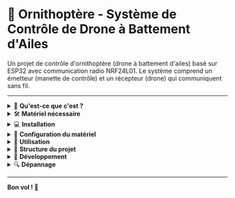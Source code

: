 # 🦅 Ornithoptère - Système de Contrôle de Drone à Battement d'Ailes

Un projet de contrôle d'ornithoptère (drone à battement d'ailes) basé sur ESP32 avec communication radio NRF24L01. Le système comprend un émetteur (manette de contrôle) et un récepteur (drone) qui communiquent sans fil.

---

<details>
<summary>🤔 <strong>Qu'est-ce que c'est ?</strong></summary>

Ce projet vous permet de :
- **Contrôler un drone ornithoptère** (qui bat des ailes comme un oiseau) via une manette sans fil
- **Tester le système en simulation** sur votre PC avant de l'utiliser sur le vrai matériel
- **Surveiller en temps réel** les commandes et l'état du système via une interface terminal

**Composants principaux :**
- **Émetteur** : Manette avec joysticks pour envoyer les commandes
- **Récepteur** : Contrôleur de vol qui reçoit les commandes et pilote les moteurs
- **Communication** : Module radio NRF24L01 pour la transmission sans fil

</details>

<details>
<summary>🛠️ <strong>Matériel nécessaire</strong></summary>

### Pour l'émetteur (manette)
- 1× ESP32
- 1× Module NRF24L01
- 2× Joysticks analogiques
- Alimentation (batterie ou USB)

### Pour le récepteur (drone)
- 1× ESP32
- 1× Module NRF24L01
- 2× Moteurs (pour les ailes)
- 2× Servomoteurs (optionnel, pour direction)
- Alimentation (batterie)

### Schéma de branchement
Consultez le fichier `docs/pinout.png` pour le schéma détaillé des connexions.

</details>

<details>
<summary>💻 <strong>Installation</strong></summary>

### 1. Cloner le projet
```bash
git clone <url-du-repo>
cd Ornithoptere
```

### 2. Installation automatique
```bash
# Rendre le script exécutable
chmod +x install.sh

# Lancer l'installation
./install.sh
```

### 3. Installation manuelle (alternative)
```bash
# Installer les dépendances Python
pip install -r requirements.txt

# Pour le développement
pip install -r requirements-dev.txt

# Installer socat (pour la simulation)
sudo apt install socat  # Ubuntu/Debian
# ou
brew install socat      # macOS
```

</details>

<details>
<summary>🔌 <strong>Configuration du matériel</strong></summary>

### Connexions ESP32 - NRF24L01

| ESP32 Pin | NRF24L01 Pin | Description |
|-----------|--------------|-------------|
| 18        | SCK          | Horloge SPI |
| 23        | MOSI         | Données sortie |
| 19        | MISO         | Données entrée |
| 26        | CE           | Chip Enable |
| 27        | CSN          | Chip Select |
| 3.3V      | VCC          | Alimentation |
| GND       | GND          | Masse |

### Connexions joysticks (émetteur)

| Joystick | ESP32 Pins | Description |
|----------|------------|-------------|
| J1       | X:36, Y:39, BTN:32 | Joystick principal |
| J2       | X:33, Y:34, BTN:35 | Joystick secondaire |

### Connexions moteurs (récepteur)

| Composant | ESP32 Pin | Description |
|-----------|-----------|-------------|
| Moteur 1  | 5         | Aile gauche |
| Moteur 2  | (voir code) | Aile droite |

</details>

<details>
<summary>🚀 <strong>Utilisation</strong></summary>

### Mode Simulation (pour débuter)

Le mode simulation vous permet de tester le système sur votre PC sans matériel.

#### Option 1 : Script automatique (recommandé)
```bash
# Lancer la simulation complète
./scripts/start-simu.sh
```

#### Option 2 : Étape par étape
```bash
# Terminal 1 : Créer les ports série virtuels
./simulation_pc/creer_ports_serie.sh

# Terminal 2 : Lancer l'émetteur en simulation
SIMULATION=True python3 source/programme_antenne_emission.py

# Terminal 3 : Lancer le récepteur en simulation
SIMULATION=True python3 source/programme_antenne_reception.py
```

#### Contrôles en simulation
Une fois la simulation lancée, utilisez ces touches dans le terminal émetteur :

| Touche | Action |
|--------|--------|
| `w/s`  | Joystick 1 - Axe Y (haut/bas) |
| `a/d`  | Joystick 1 - Axe X (gauche/droite) |
| `i/k`  | Joystick 2 - Axe Y (haut/bas) |
| `j/l`  | Joystick 2 - Axe X (gauche/droite) |
| `r`    | Reset joysticks au centre |
| `space`| Presser bouton joystick 1 |
| `b`    | Presser bouton joystick 2 |
| `q`    | Quitter |

### Mode Réel (avec ESP32)

#### 1. Préparer le code pour ESP32
Dans les fichiers `programme_antenne_emission.py` et `programme_antenne_reception.py`, changez :
```python
SIMULATION = False  # Mettre à False pour utiliser le matériel réel
```

#### 2. Flasher sur ESP32

**Pour l'émetteur :**
```bash
# Copier le programme émetteur vers ESP32
# (utilisez votre méthode préférée : Thonny, ampy, esptool, etc.)
cp source/programme_antenne_emission.py /path/to/esp32/
cp source/antenne.py /path/to/esp32/
cp source/components.py /path/to/esp32/
cp source/gamepad.py /path/to/esp32/
cp source/nrf24l01.py /path/to/esp32/
```

**Pour le récepteur :**
```bash
# Copier le programme récepteur vers ESP32
cp source/programme_antenne_reception.py /path/to/esp32/
cp source/antenne.py /path/to/esp32/
cp source/components.py /path/to/esp32/
cp source/flight_controler.py /path/to/esp32/
cp source/nrf24l01.py /path/to/esp32/
```

#### 3. Utilisation
1. Alimenter les deux ESP32
2. Le récepteur se met automatiquement en écoute
3. L'émetteur envoie les commandes des joysticks
4. Les moteurs du drone réagissent aux commandes

</details>

<details>
<summary>📁 <strong>Structure du projet</strong></summary>

```
Ornithoptere/
├── source/                          # Code principal
│   ├── programme_antenne_emission.py    # Programme émetteur (manette)
│   ├── programme_antenne_reception.py   # Programme récepteur (drone)
│   ├── antenne.py                       # Gestion communication NRF24L01
│   ├── components.py                    # Composants (moteurs, joysticks...)
│   ├── flight_controler.py             # Contrôleur de vol
│   ├── gamepad.py                       # Gestion de la manette
│   └── tests/                           # Tests unitaires
├── simulation_pc/                   # Simulation sur PC
│   ├── antenne_serial.py               # Simulation de l'antenne via port série
│   └── creer_ports_serie.sh            # Script création ports virtuels
├── scripts/                         # Scripts utilitaires
│   ├── start-simu.sh                   # Lance la simulation complète
│   ├── deploy.sh                       # Déploiement vers ESP32
│   └── run-tests.sh                    # Lance les tests
├── docs/                           # Documentation
│   └── pinout.png                      # Schéma de branchement
└── benchmark/                      # Tests de performance
```

</details>

<details>
<summary>🔧 <strong>Développement</strong></summary>

### Lancer les tests
```bash
./scripts/run-tests.sh
```

### Vérifier les dépendances
```bash
./scripts/check-dependencies.sh
```

### Configuration pre-commit (optionnel)
```bash
./scripts/setup-precommit.sh
```

### Développer en mode simulation
1. Lancez `./scripts/start-simu.sh`
2. Modifiez le code
3. Relancez les programmes pour tester vos modifications

</details>

<details>
<summary>🔍 <strong>Dépannage</strong></summary>

### Problèmes courants

#### "socat command not found"
```bash
# Installer socat
sudo apt install socat  # Ubuntu/Debian
brew install socat      # macOS
```

#### "Permission denied" sur les ports série
```bash
# Ajouter votre utilisateur au groupe dialout
sudo usermod -a -G dialout $USER
# Puis redémarrer la session
```

#### La communication ne fonctionne pas
1. Vérifiez les connexions matérielles (voir `docs/pinout.png`)
2. Vérifiez que `SIMULATION = False` sur les deux programmes
3. Assurez-vous que les deux ESP32 sont sur le même canal radio

#### Les joysticks ne répondent pas en simulation
1. Vérifiez que le terminal émetteur a le focus
2. Utilisez les bonnes touches (voir tableau des contrôles)
3. Relancez le programme émetteur si nécessaire

### Support

Si vous rencontrez des problèmes :
1. Consultez d'abord cette documentation
2. Vérifiez les logs dans les terminaux
3. Testez d'abord en mode simulation
4. Vérifiez votre matériel avec un multimètre

</details>

---

**Bon vol ! 🚁**
